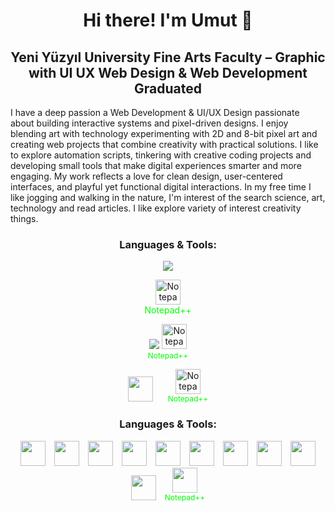 <h1 align="center">Hi there! I'm Umut 👋</h1>


<h2 align="center">
Yeni Yüzyıl University Fine Arts Faculty – Graphic with UI UX Web Design & Web Development Graduated
</h2>



I have a deep passion a Web Development & UI/UX Design passionate about building interactive systems and pixel-driven designs. I enjoy blending art with technology experimenting with 2D and 8-bit pixel art and creating web projects that combine creativity with practical solutions. I like to explore automation scripts, tinkering with creative coding projects and developing small tools that make digital experiences smarter and more engaging. My work reflects a love for clean design, user-centered interfaces, and playful yet functional digital interactions. In my free time I like jogging and walking in the nature, I'm interest of the search science, art, technology and read articles. I like explore variety of interest creativity things.








<h3 align="center">Languages & Tools:</h3>

<p align="center">
  <a href="#"><img src="https://skillicons.dev/icons?i=html,css,javascript,flask,python,cs,unity,wordpress,sqlite,sublime" /></a>
  
   <p align="center">
    <img src="https://cdn.jsdelivr.net/npm/simple-icons@v9/icons/notepadplusplus.svg" alt="Notepad++" width="40" height="40" />
    <br/>
    <span style="color:#00FF00;">Notepad++</span>
  </p>
</p>








<p align="center">
  <a href="#"><img src="https://skillicons.dev/icons?i=html,css,javascript,flask,python,cs,unity,wordpress,sqlite,sublime" /></a>
  <img src="https://cdn.jsdelivr.net/npm/simple-icons@v9/icons/notepadplusplus.svg" alt="Notepad++" width="40" height="40"/>
  <br>
    <span style="color:#00FF00; font-size:12px; position: flex; right: 20px;">Notepad++</span>
</p>









<p align="center">
  <!-- Diğer ikonlar -->
  <img src="https://skillicons.dev/icons?i=html,css,javascript,flask,python,cs,unity,wordpress,sqlite,sublime" width="40" height="40" style="margin:0 10px;" />

  <!-- Notepad++ ikonu ve yazısı -->
  <span style="display:inline-block; text-align:center; margin:0 10px;">
    <img src="https://cdn.jsdelivr.net/npm/simple-icons@v9/icons/notepadplusplus.svg" alt="Notepad++" width="40" height="40"/>
    <br>
    <span style="color:#00FF00; font-size:12px;">Notepad++</span>
  </span>
</p>














<h3 align="center">Languages & Tools:</h3>

<p align="center">
  <!-- HTML -->
  <span style="display:inline-block; text-align:center; margin:0 5px;">
    <img src="https://skillicons.dev/icons?i=html" width="40" height="40"/>
  </span>

  <!-- CSS -->
  <span style="display:inline-block; text-align:center; margin:0 5px;">
    <img src="https://skillicons.dev/icons?i=css" width="40" height="40"/>
  </span>

  <!-- JavaScript -->
  <span style="display:inline-block; text-align:center; margin:0 5px;">
    <img src="https://skillicons.dev/icons?i=javascript" width="40" height="40"/>
  </span>

  <!-- Flask -->
  <span style="display:inline-block; text-align:center; margin:0 5px;">
    <img src="https://skillicons.dev/icons?i=flask" width="40" height="40"/>
  </span>

  <!-- Python -->
  <span style="display:inline-block; text-align:center; margin:0 5px;">
    <img src="https://skillicons.dev/icons?i=python" width="40" height="40"/>
  </span>

  <!-- C# -->
  <span style="display:inline-block; text-align:center; margin:0 5px;">
    <img src="https://skillicons.dev/icons?i=cs" width="40" height="40"/>
  </span>

  <!-- Unity -->
  <span style="display:inline-block; text-align:center; margin:0 5px;">
    <img src="https://skillicons.dev/icons?i=unity" width="40" height="40"/>
  </span>

  <!-- WordPress -->
  <span style="display:inline-block; text-align:center; margin:0 5px;">
    <img src="https://skillicons.dev/icons?i=wordpress" width="40" height="40"/>
  </span>

  <!-- SQLite -->
  <span style="display:inline-block; text-align:center; margin:0 5px;">
    <img src="https://skillicons.dev/icons?i=sqlite" width="40" height="40"/>
  </span>

  <!-- Sublime -->
  <span style="display:inline-block; text-align:center; margin:0 5px;">
    <img src="https://skillicons.dev/icons?i=sublime" width="40" height="40"/>
  </span>

  <!-- Notepad++ -->
  <span style="display:inline-block; text-align:center; margin:0 5px;">
    <img src="https://cdn.jsdelivr.net/npm/simple-icons@v9/icons/notepadplusplus.svg" width="40" height="40"/>
    <br>
    <span style="color:#00FF00; font-size:12px;">Notepad++</span>
  </span>
</p>
